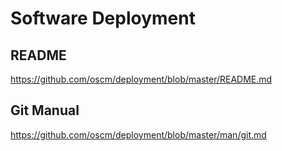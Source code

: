 Software Deployment
===================

README
------
https://github.com/oscm/deployment/blob/master/README.md

Git Manual
----------
https://github.com/oscm/deployment/blob/master/man/git.md